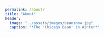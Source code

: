 ```yaml
---
permalink: /about/
title: "About"
header:
  image: "../assets/images/beansnow.jpg"
  caption: "*The 'Chicago Bean' in Winter*"
---
```



